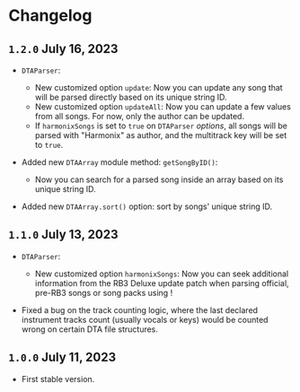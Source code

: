 # Changelog

## `1.2.0` July 16, 2023
- `DTAParser`:
    - New customized option `update`: Now you can update any song that will be parsed directly based on its unique string ID.
    - New customized option `updateAll`: Now you can update a few values from all songs. For now, only the author can be updated.
    - If `harmonixSongs` is set to `true` on `DTAParser` _options_, all songs will be parsed with "Harmonix" as author, and the multitrack key will be set to `true`.

- Added new `DTAArray` module method: `getSongByID()`:
    - Now you can search for a parsed song inside an array based on its unique string ID.
    
- Added new `DTAArray.sort()` option: sort by songs' unique string ID.

## `1.1.0` July 13, 2023
- `DTAParser`:
    - New customized option `harmonixSongs`: Now you can seek additional information from the RB3 Deluxe update patch when parsing official, pre-RB3 songs or song packs using !

- Fixed a bug on the track counting logic, where the last declared instrument tracks count (usually vocals or keys) would be counted wrong on certain DTA file structures.

## `1.0.0` July 11, 2023
- First stable version.
